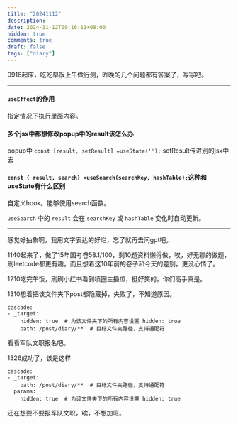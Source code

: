 ```yaml
---
title: "20241112"
description: 
date: 2024-11-12T09:16:11+08:00
hidden: true
comments: true
draft: false
tags: ["diary"]
---
```

0916起床，吃吃早饭上午做行测，昨晚的几个问题都有答案了，写写吧。

---

#### `useEffect`的作用

指定情况下执行里面内容。

#### 多个jsx中都想修改popup中的result该怎么办

popup中 `const [result, setResult] =useState('');` setResult传进别的jsx中去

#### `const { result, search} =useSearch(searchKey, hashTable);`这种和useState有什么区别

自定义hook。能够使用search函数。

`useSearch` 中的 `result` 会在 `searchKey` 或 `hashTable` 变化时自动更新。

---

感觉好抽象啊，我用文字表达的好烂，忘了就再去问gpt吧。

1140起来了，做了15年国考卷58.1/100，剩10题资料懒得做，唉，好无聊的做题，刷leetcode都更有趣，而且想着这10年前的卷子和今天的差别，更没心情了。

1210吃完午饭，刷刷小红书看到喷圈主播瓜，挺好笑的，你们高手真是。

1310想着把该文件夹下post都隐藏掉，失败了，不知道原因。

```
cascade:
- _target:
    hidden: true  # 为该文件夹下的所有内容设置 hidden: true
    path: /post/diary/**  # 目标文件夹路径，支持通配符
```

看看军队文职报名吧。

1326成功了，该是这样

```
cascade:
- _target:
    path: /post/diary/**  # 目标文件夹路径，支持通配符
  params:
    hidden: true  # 为该文件夹下的所有内容设置 hidden: true   
```

还在想要不要报军队文职，唉，不想加班。
